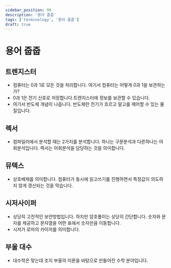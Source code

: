 ```yaml
---
sidebar_position: 99
description: '용어 줍줍'
tags: ['terminology', '용어 줍줍']
draft: true
---
```


# 용어 줍줍

## 트렌지스터

- 컴퓨터는 0과 1로 모든 것을 처리합니다. 여기서 컴퓨터는 어떻게 0과 1을 보관하는가?
- 0과 1은 전기 신호로 저장합니다.트렌지스터에 정보를 보관할 수 있습니다.
- 여기서 반도체 개념이 나옵니다. 반도체란 전기가 흐르고 말고를 제어할 수 있는 물질입니다.

## 렉서

- 컴파일러에서 분석할 때는 2가지를 분석합니다. 하나는 구문분석과 다른하나는 어휘분석입니다. 렉서는 어휘분석을 담당하는 것을 의미합니다.

## 뮤텍스

- 상호배제를 의미합니다. 컴퓨터가 동시에 읽고쓰기를 진행하면서 특정값이 의도하지 않게 갱신되는 것을 막습니다.

## 시저사이퍼

- 상당히 고전적인 보안방법입니다. 하지만 암호풀이는 상당히 간단합니다. 숫자와 문자를 제공하고 문자열을 어떤 표에서 숫자만큼 이동합니다.
- 시저가 로마의 카이저를 의미합니다.

## 부울 대수

- 대수학은 맞는데 조지 부울의 이론을 바탕으로 만들어진 수학 분야입니다.
